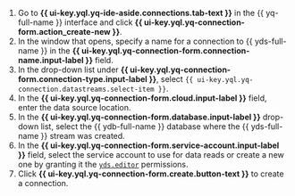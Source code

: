 1. Go to **{{ ui-key.yql.yq-ide-aside.connections.tab-text }}** in the {{ yq-full-name }} interface and click **{{ ui-key.yql.yq-connection-form.action_create-new }}**.
1. In the window that opens, specify a name for a connection to {{ yds-full-name }} in the **{{ ui-key.yql.yq-connection-form.connection-name.input-label }}** field.
1. In the drop-down list under **{{ ui-key.yql.yq-connection-form.connection-type.input-label }}**, select `{{ ui-key.yql.yq-connection.datastreams.select-item }}`.
1. In the **{{ ui-key.yql.yq-connection-form.cloud.input-label }}** field, enter the data source location.
1. In the **{{ ui-key.yql.yq-connection-form.database.input-label }}** drop-down list, select the {{ ydb-full-name }} database where the {{ yds-full-name }} stream was created.
1. In the **{{ ui-key.yql.yq-connection-form.service-account.input-label }}** field, select the service account to use for data reads or create a new one by granting it the [`yds.editor`](../../data-streams/security/#yds-editor) permissions.
1. Click **{{ ui-key.yql.yq-connection-form.create.button-text }}** to create a connection.
